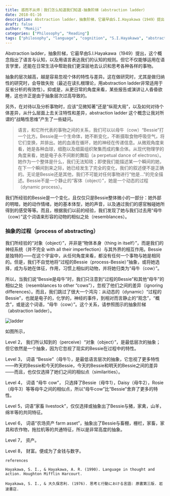```yaml
---
title: 惑而不从师｜我们怎么知道我们知道-抽象阶梯（abstraction ladder）
date: 2018-01-16
description: Abstraction ladder，抽象阶梯，它最早由S.I.Hayakawa（1949）提出，这个概念指出了语言与认知，以及用语言表达我们的认知的规则。但它不仅能够运用在语言学里，还能在日常生活中帮助我们更深层地去认识和思考各种各样的事物。
draft: false
author: "Momiji"
categories: ["Philosophy", "Reading"]
tags: ["philosophy", "language", "cognition", "S.I.Hayakawa", "abstraction ladder"]
---
```


 Abstraction ladder，抽象阶梯，它最早由S.I.Hayakawa（1949）提出，这个概念指出了语言与认知，以及用语言表达我们的认知的规则。但它不仅能够运用在语言学里，还能在日常生活中帮助我们更深层地去认识和思考各种各样的事物。

抽象的层次越高，越是容易忽视个体的特性与差异。这在做研究时，尤其是做归纳性的研究时，会导致失败（最近在读扎根理论，用abstraction ladder非常适用于反省分析的有效性）。抑或是，从更日常的角度来看，某些报告或演讲让人昏昏欲睡，这也许正是由于抽象层次过高导致的。

另外，在对待以及分析事物时，应该“见微知著”还是“纵观大局”，以及如何对待个体差异，从什么层面上去关注特性和差异，abstraction ladder 这个概念让我对所谓的“战略性思维”产生了一些疑问。

> 语言，和它所代表的事物之间的关系，我们可以以母牛（cow）“Bessie”打一个比方。Bessie是一个生命体，她不断变化，不断摄取食物呼吸空气，将它们变换，并排出。她的血液在循环，她的神经在传递信息。从微观角度来看，她是各种血球，细胞以及细菌组织聚集而成的集合体。从现代物理学的角度来看，她是电子永不间断的舞蹈（a perpetual dance of electrons）。她作为一个整体是什么，我们无法知晓；即使我们能描述某一个瞬间的她，在下一个瞬间到来之际，她已经发生了完全的变化，我们的叙述便不是正确的。无论是Bessie还是其他，我们不可能对任何事物进行“他是...”的完全描述。Bessie不是一个静止的“客体（object）”，她是一个动态的过程（dynamic process）。
   

我们所经验的Bessie是一个变化，且仅仅只是Bessie整体微小的一部分：她外部的明暗，她的动作情绪，她的基本体型，她的声音，以及通过我们的感官触碰她所得到的感受等等。而且，根据我们以前的经验，我们发现了她与我们过去用“母牛（cow）”这个词语来形容的动物的相似之处（resemblances）。


### 抽象的过程（process of abstracting）


我们所经验的“对象（object）”，并非是“物体本身（thing in itself）”，而是我们的神经系统（并不完全 with all their imperfection）与其外界的相互作用。Bessie是独特的——在这个宇宙中，从任何角度来看，都没有任何一个事物与她是相同的。但是，我们不自觉地将“过程的Bessie（process-Bessie）”抽象，或将她选择，成为与她在体征，作用，习惯上相似的动物，并将她归类为“母牛（cow）”。

所以，当我们说“Bessie是母牛”时，我们只注意到“过程的Bessie”和其他“母牛”的相似之处（resemblances to other “cows”），忽视了他们之间的差异（ignoring differences）。而且，我们跳过了很大一个鸿沟：从动态的（dynamic）“过程的Bessie”，也就是电子的，化学的，神经的事件，到相对而言静止的“观念”，“概念”，或是这个词语，“母牛（cow）”。这个关系，请参照图示的抽象阶梯（abstraction ladder）。

![ladder](/images/ladder/ladder.jpeg)

如图所示，

Level 2， 我们所认知到的（perceive）“对象（object）”，是最低层次的抽象；但它依然是一个抽象，因为它忽视了现实的Bessie在过程中的特性。

Level 3， 词语 “Bessie”（母牛1），是最低语言层次的抽象，它忽视了更多特性——昨天的Bessie和今天的Bessie，今天的Bessie和明天的Bessie之间的差异——而且，也仅仅选择了她们之间的相似点（similarities）。

Level 4， 词语 “母牛 cow”， 只选择了Bessie（母牛1），Daisy（母牛2），Rosie（母牛3）等等母牛之间的相似点，所以“母牛cow”比“Bessie”舍弃了更多的特性。

Level 5，词语“家畜 livestock”，仅仅选择或抽象出了Bessie与猪，家禽，山羊，绵羊等的共同特征。

Level 6， 词语“农场资产 farm asset”，抽象出了Bessie与畜棚，栅栏，家畜，家具和农作物，拖拉机等的共通特征，所以是非常高度的抽象。

Level 7， 资产。

Level 8， 财富。便成为了金钱与数字。




```
references

Hayakawa, S. I., & Hayakawa, A. R. (1990). Language in thought and action. Houghton Mifflin Harcourt.

Hayakawa, S. I., & 大久保忠利. (1976). 思考と行動における言語: 原書第三版. 岩波書店.
```